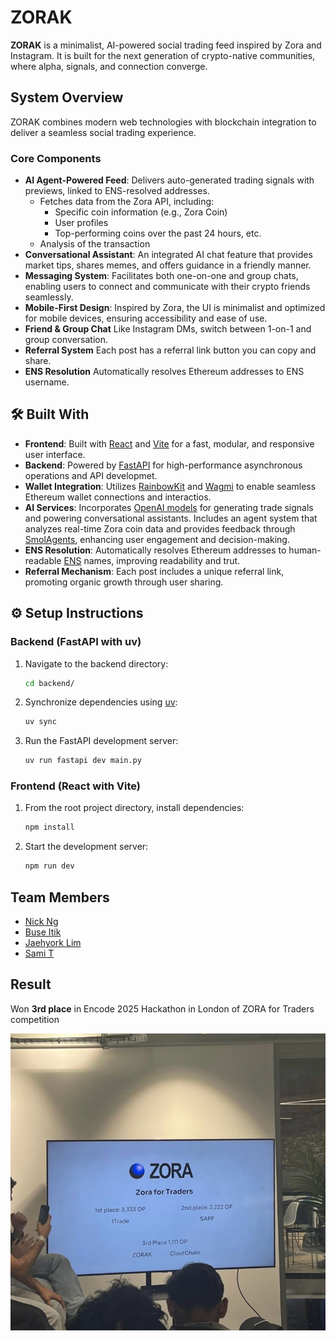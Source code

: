 # ZORAK

**ZORAK** is a minimalist, AI-powered social trading feed inspired by Zora and Instagram. It is built for the next generation of crypto-native communities, where alpha, signals, and connection converge.

## System Overview

ZORAK combines modern web technologies with blockchain integration to deliver a seamless social trading experience.

### Core Components

- **AI Agent-Powered Feed**: Delivers auto-generated trading signals with previews, linked to ENS-resolved addresses.
   - Fetches data from the Zora API, including:
      - Specific coin information (e.g., Zora Coin)
      - User profiles
      - Top-performing coins over the past 24 hours, etc.
   - Analysis of the transaction
- **Conversational Assistant**: An integrated AI chat feature that provides market tips, shares memes, and offers guidance in a friendly manner.
- **Messaging System**: Facilitates both one-on-one and group chats, enabling users to connect and communicate with their crypto friends seamlessly.
- **Mobile-First Design**: Inspired by Zora, the UI is minimalist and optimized for mobile devices, ensuring accessibility and ease of use.
- **Friend & Group Chat** Like Instagram DMs, switch between 1-on-1 and group conversation.
- **Referral System** Each post has a referral link button you can copy and share.
- **ENS Resolution** Automatically resolves Ethereum addresses to ENS username.
  
## 🛠️ Built With

- **Frontend**: Built with [React](https://reactjs.org/) and [Vite](https://vitejs.dev/) for a fast, modular, and responsive user interface.
- **Backend**: Powered by [FastAPI](https://fastapi.tiangolo.com/) for high-performance asynchronous operations and API developmet.
- **Wallet Integration**: Utilizes [RainbowKit](https://www.rainbowkit.com/) and [Wagmi](https://wagmi.sh/) to enable seamless Ethereum wallet connections and interactios.
- **AI Services**: Incorporates [OpenAI models](https://platform.openai.com/) for generating trade signals and powering conversational assistants. Includes an agent system that analyzes real-time Zora coin data and provides feedback through [SmolAgents](https://huggingface.co/docs/smolagents/index), enhancing user engagement and decision-making.
- **ENS Resolution**: Automatically resolves Ethereum addresses to human-readable [ENS](https://ens.domains/) names, improving readability and trut.
- **Referral Mechanism**: Each post includes a unique referral link, promoting organic growth through user sharing.

## ⚙️ Setup Instructions

### Backend (FastAPI with uv)
1. Navigate to the backend directory:
   ```bash
   cd backend/
   ```
2. Synchronize dependencies using [uv](https://docs.astral.sh/u/):
   ```bash
   uv sync
   ```
3. Run the FastAPI development server:
   ```bash
   uv run fastapi dev main.py
   ```

### Frontend (React with Vite)
1. From the root project directory, install dependencies:
   ```bash
   npm install
   ```
2. Start the development server:
   ```bash
   npm run dev
   ```


## Team Members
- [Nick Ng](https://www.linkedin.com/in/nickncn/)
- [Buse Itik](https://www.linkedin.com/in/buseitik/)
- [Jaehyork Lim](https://www.linkedin.com/in/jaehyork)
- [Sami T](https://www.linkedin.com/in/samitahir1/)

## Result
Won **3rd place** in Encode 2025 Hackathon in London of ZORA for Traders competition

![Competition result](assets/result)